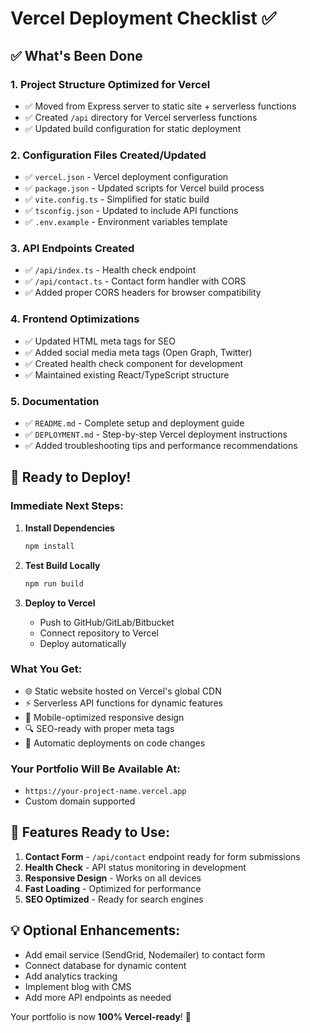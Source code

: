 # Vercel Deployment Checklist ✅

## ✅ What's Been Done

### 1. Project Structure Optimized for Vercel
- ✅ Moved from Express server to static site + serverless functions
- ✅ Created `/api` directory for Vercel serverless functions
- ✅ Updated build configuration for static deployment

### 2. Configuration Files Created/Updated
- ✅ `vercel.json` - Vercel deployment configuration
- ✅ `package.json` - Updated scripts for Vercel build process
- ✅ `vite.config.ts` - Simplified for static build
- ✅ `tsconfig.json` - Updated to include API functions
- ✅ `.env.example` - Environment variables template

### 3. API Endpoints Created
- ✅ `/api/index.ts` - Health check endpoint
- ✅ `/api/contact.ts` - Contact form handler with CORS
- ✅ Added proper CORS headers for browser compatibility

### 4. Frontend Optimizations
- ✅ Updated HTML meta tags for SEO
- ✅ Added social media meta tags (Open Graph, Twitter)
- ✅ Created health check component for development
- ✅ Maintained existing React/TypeScript structure

### 5. Documentation
- ✅ `README.md` - Complete setup and deployment guide
- ✅ `DEPLOYMENT.md` - Step-by-step Vercel deployment instructions
- ✅ Added troubleshooting tips and performance recommendations

## 🚀 Ready to Deploy!

### Immediate Next Steps:

1. **Install Dependencies**
   ```bash
   npm install
   ```

2. **Test Build Locally**
   ```bash
   npm run build
   ```

3. **Deploy to Vercel**
   - Push to GitHub/GitLab/Bitbucket
   - Connect repository to Vercel
   - Deploy automatically

### What You Get:
- 🌐 Static website hosted on Vercel's global CDN
- ⚡ Serverless API functions for dynamic features
- 📱 Mobile-optimized responsive design
- 🔍 SEO-ready with proper meta tags
- 🚀 Automatic deployments on code changes

### Your Portfolio Will Be Available At:
- `https://your-project-name.vercel.app`
- Custom domain supported

## 🔧 Features Ready to Use:

1. **Contact Form** - `/api/contact` endpoint ready for form submissions
2. **Health Check** - API status monitoring in development
3. **Responsive Design** - Works on all devices
4. **Fast Loading** - Optimized for performance
5. **SEO Optimized** - Ready for search engines

## 💡 Optional Enhancements:

- Add email service (SendGrid, Nodemailer) to contact form
- Connect database for dynamic content
- Add analytics tracking
- Implement blog with CMS
- Add more API endpoints as needed

Your portfolio is now **100% Vercel-ready**! 🎉